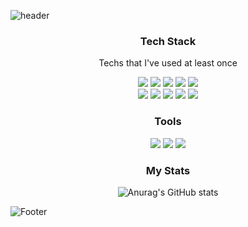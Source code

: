 
![header](https://capsule-render.vercel.app/api?type=Waving&color=auto&height=250&section=header&text=EunhaChoi&fontSize=70&fontColor=ffffff&animation=scaleIn)


<h3 align="center"> Tech Stack </h3>   

<p align="center"> Techs that I've used at least once </p>  

<div align="center">  
<a href="버튼을 눌렀을 때 이동할 링크" target="_blank"><img src="https://img.shields.io/badge/HTML5-E34F26?style=flat&logo=HTML5&logoColor=white"/></a>
<a href="버튼을 눌렀을 때 이동할 링크" target="_blank"><img src="https://img.shields.io/badge/CSS3-1572B6?style=flat&logo=CSS3&logoColor=white"/></a>
<a href="버튼을 눌렀을 때 이동할 링크" target="_blank"><img src="https://img.shields.io/badge/JavaScript-F7DF1E?style=flat&logo=JavaScript&logoColor=white"/></a>
<a href="버튼을 눌렀을 때 이동할 링크" target="_blank"><img src="https://img.shields.io/badge/React-61DAFB?style=flat&logo=React&logoColor=white"/></a>
<a href="버튼을 눌렀을 때 이동할 링크" target="_blank"><img src="https://img.shields.io/badge/Figma-F24E1E?style=flat&logo=Figma&logoColor=white"/></a> <br>
<a href="버튼을 눌렀을 때 이동할 링크" target="_blank"><img src="https://img.shields.io/badge/Firebase-FFCA28?style=flat&logo=Firebase&logoColor=white"/></a>
<a href="버튼을 눌렀을 때 이동할 링크" target="_blank"><img src="https://img.shields.io/badge/React Router-CA4245?style=flat&logo=React Router&logoColor=white"/></a>
<a href="버튼을 눌렀을 때 이동할 링크" target="_blank"><img src="https://img.shields.io/badge/Adobe Illustrator-FF9A00?style=flat&logo=React Router&logoColor=white"/></a>
<a href="버튼을 눌렀을 때 이동할 링크" target="_blank"><img src="https://img.shields.io/badge/Adobe Photoshop-31A8FF?style=flat&logo=React Router&logoColor=white"/></a>
<a href="버튼을 눌렀을 때 이동할 링크" target="_blank"><img src="https://img.shields.io/badge/styled-components-DB7093?style=flat&logo=React Router&logoColor=white"/></a>
</div>  

<h3 align="center"> Tools </h3>
<div align="center">  
<a href="버튼을 눌렀을 때 이동할 링크" target="_blank"><img src="https://img.shields.io/badge/Visual Studio-5C2D91?style=flat&logo=Visual Studio&logoColor=white"/></a>
<a href="버튼을 눌렀을 때 이동할 링크" target="_blank"><img src="https://img.shields.io/badge/GitHub-181717?style=flat&logo=GitHub&logoColor=white"/></a>
<a href="버튼을 눌렀을 때 이동할 링크" target="_blank"><img src="https://img.shields.io/badge/Git-F05032?style=flat&logo=Git&logoColor=white"/></a>
</div>



<h3 align="center"> My Stats </h3>
<div align="center"> 
  
![Anurag's GitHub stats](https://github-readme-stats.vercel.app/api?username=EUN-HA-CHOI&show_icons=true&theme=default)

</div>

![Footer](https://capsule-render.vercel.app/api?type=waving&color=auto&height=200&section=footer)
